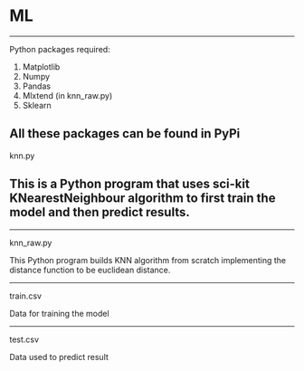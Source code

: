 # ML
------------------------------------------------------------------------------------------------------------------------------------------------------------------------------------
Python packages required:
1. Matplotlib
2. Numpy
3. Pandas
4. Mlxtend (in knn_raw.py)
5. Sklearn

All these packages can be found in PyPi
------------------------------------------------------------------------------------------------------------------------------------------------------------------------------------
knn.py

This is a Python program that uses sci-kit KNearestNeighbour algorithm to first train the model and then predict results.
------------------------------------------------------------------------------------------------------------------------------------------------------------------------------------

------------------------------------------------------------------------------------------------------------------------------------------------------------------------------------
knn_raw.py

This Python program builds KNN algorithm from scratch implementing the distance function to be euclidean distance.

-----------------------------------------------------------------------------------------------------------------------------------------------------------------------------------
train.csv

Data for training the model

-----------------------------------------------------------------------------------------------------------------------------------------------------------------------------------
test.csv

Data used to predict result
